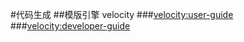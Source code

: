 #代码生成
##模版引擎 velocity
###[velocity:user-guide](https://velocity.apache.org/engine/devel/user-guide.html)  
###[velocity:developer-guide](https://velocity.apache.org/engine/devel/developer-guide.html)